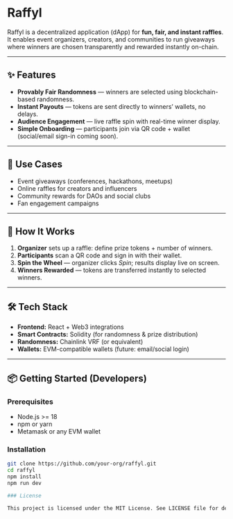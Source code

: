 # Raffyl

Raffyl is a decentralized application (dApp) for **fun, fair, and instant raffles**.  
It enables event organizers, creators, and communities to run giveaways where winners are chosen transparently and rewarded instantly on-chain.

---

## ✨ Features
- **Provably Fair Randomness** — winners are selected using blockchain-based randomness.  
- **Instant Payouts** — tokens are sent directly to winners’ wallets, no delays.  
- **Audience Engagement** — live raffle spin with real-time winner display.  
- **Simple Onboarding** — participants join via QR code + wallet (social/email sign-in coming soon).  

---

## 🎯 Use Cases
- Event giveaways (conferences, hackathons, meetups)  
- Online raffles for creators and influencers  
- Community rewards for DAOs and social clubs  
- Fan engagement campaigns  

---

## 🚀 How It Works
1. **Organizer** sets up a raffle: define prize tokens + number of winners.  
2. **Participants** scan a QR code and sign in with their wallet.  
3. **Spin the Wheel** — organizer clicks *Spin*; results display live on screen.  
4. **Winners Rewarded** — tokens are transferred instantly to selected winners.  

---

## 🛠️ Tech Stack
- **Frontend:** React + Web3 integrations  
- **Smart Contracts:** Solidity (for randomness & prize distribution)  
- **Randomness:** Chainlink VRF (or equivalent)  
- **Wallets:** EVM-compatible wallets (future: email/social login)  

---

## 📦 Getting Started (Developers)

### Prerequisites
- Node.js >= 18
- npm or yarn
- Metamask or any EVM wallet

### Installation
```bash
git clone https://github.com/your-org/raffyl.git
cd raffyl
npm install
npm run dev

### License

This project is licensed under the MIT License. See LICENSE file for details.